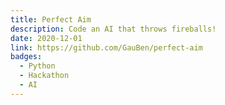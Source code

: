 ```yaml
---
title: Perfect Aim
description: Code an AI that throws fireballs!
date: 2020-12-01
link: https://github.com/GauBen/perfect-aim
badges:
  - Python
  - Hackathon
  - AI
---
```

